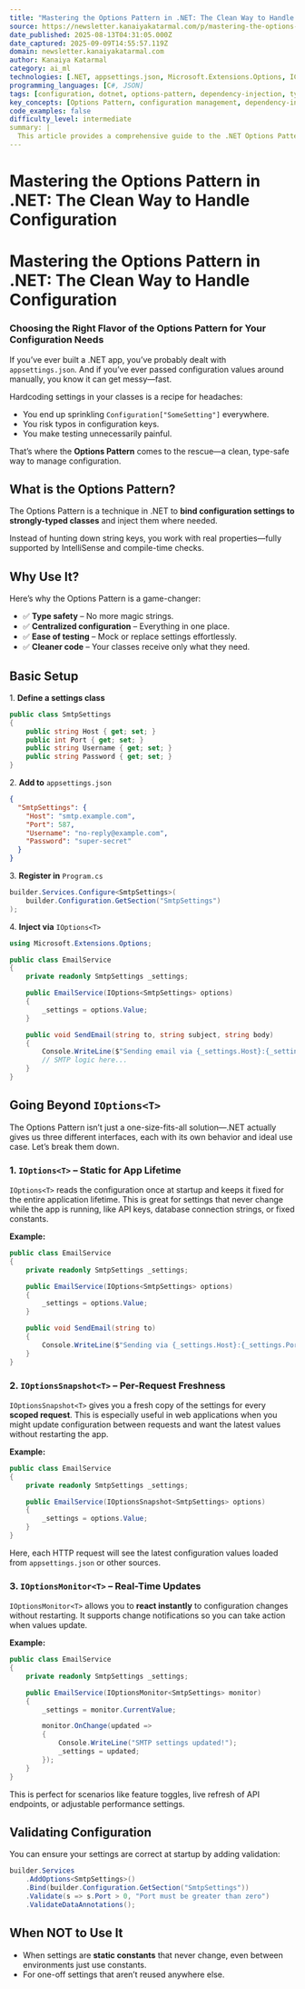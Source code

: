 ```yaml
---
title: "Mastering the Options Pattern in .NET: The Clean Way to Handle Configuration"
source: https://newsletter.kanaiyakatarmal.com/p/mastering-the-options-pattern-in
date_published: 2025-08-13T04:31:05.000Z
date_captured: 2025-09-09T14:55:57.119Z
domain: newsletter.kanaiyakatarmal.com
author: Kanaiya Katarmal
category: ai_ml
technologies: [.NET, appsettings.json, Microsoft.Extensions.Options, IConfiguration]
programming_languages: [C#, JSON]
tags: [configuration, dotnet, options-pattern, dependency-injection, type-safety, clean-code, appsettings, validation]
key_concepts: [Options Pattern, configuration management, dependency-injection, strongly-typed-configuration, "IOptions<T>", "IOptionsSnapshot<T>", "IOptionsMonitor<T>", configuration-validation]
code_examples: false
difficulty_level: intermediate
summary: |
  This article provides a comprehensive guide to the .NET Options Pattern, a method for managing application configuration in a clean, type-safe manner. It explains how to bind configuration settings from `appsettings.json` to strongly-typed C# classes, improving code clarity and testability. The guide differentiates between `IOptions<T>`, `IOptionsSnapshot<T>`, and `IOptionsMonitor<T>`, detailing their use cases for static, per-request, and real-time configuration updates. Additionally, it covers how to implement configuration validation and discusses scenarios where the pattern might not be necessary.
---
```

# Mastering the Options Pattern in .NET: The Clean Way to Handle Configuration

# Mastering the Options Pattern in .NET: The Clean Way to Handle Configuration

### Choosing the Right Flavor of the Options Pattern for Your Configuration Needs

If you’ve ever built a .NET app, you’ve probably dealt with `appsettings.json`. And if you’ve ever passed configuration values around manually, you know it can get messy—fast.

Hardcoding settings in your classes is a recipe for headaches:

*   You end up sprinkling `Configuration["SomeSetting"]` everywhere.
*   You risk typos in configuration keys.
*   You make testing unnecessarily painful.

That’s where the **Options Pattern** comes to the rescue—a clean, type-safe way to manage configuration.

## **What is the Options Pattern?**

The Options Pattern is a technique in .NET to **bind configuration settings to strongly-typed classes** and inject them where needed.

Instead of hunting down string keys, you work with real properties—fully supported by IntelliSense and compile-time checks.

## **Why Use It?**

Here’s why the Options Pattern is a game-changer:

*   ✅ **Type safety** – No more magic strings.
*   ✅ **Centralized configuration** – Everything in one place.
*   ✅ **Ease of testing** – Mock or replace settings effortlessly.
*   ✅ **Cleaner code** – Your classes receive only what they need.

## **Basic Setup**

1\. **Define a settings class**

```csharp
public class SmtpSettings
{
    public string Host { get; set; }
    public int Port { get; set; }
    public string Username { get; set; }
    public string Password { get; set; }
}
```

2\. **Add to** `appsettings.json`

```json
{
  "SmtpSettings": {
    "Host": "smtp.example.com",
    "Port": 587,
    "Username": "no-reply@example.com",
    "Password": "super-secret"
  }
}
```

3\. **Register in** `Program.cs`

```csharp
builder.Services.Configure<SmtpSettings>(
    builder.Configuration.GetSection("SmtpSettings")
);
```

4\. **Inject via** `IOptions<T>`

```csharp
using Microsoft.Extensions.Options;

public class EmailService
{
    private readonly SmtpSettings _settings;

    public EmailService(IOptions<SmtpSettings> options)
    {
        _settings = options.Value;
    }

    public void SendEmail(string to, string subject, string body)
    {
        Console.WriteLine($"Sending email via {_settings.Host}:{_settings.Port}");
        // SMTP logic here...
    }
}
```

## **Going Beyond** `IOptions<T>`

The Options Pattern isn’t just a one-size-fits-all solution—.NET actually gives us three different interfaces, each with its own behavior and ideal use case. Let’s break them down.

### **1\.** `IOptions<T>` **– Static for App Lifetime**

`IOptions<T>` reads the configuration once at startup and keeps it fixed for the entire application lifetime. This is great for settings that never change while the app is running, like API keys, database connection strings, or fixed constants.

**Example:**

```csharp
public class EmailService
{
    private readonly SmtpSettings _settings;

    public EmailService(IOptions<SmtpSettings> options)
    {
        _settings = options.Value;
    }

    public void SendEmail(string to)
    {
        Console.WriteLine($"Sending via {_settings.Host}:{_settings.Port}");
    }
}
```

### **2\.** `IOptionsSnapshot<T>` **– Per-Request Freshness**

`IOptionsSnapshot<T>` gives you a fresh copy of the settings for every **scoped request**. This is especially useful in web applications when you might update configuration between requests and want the latest values without restarting the app.

**Example:**

```csharp
public class EmailService
{
    private readonly SmtpSettings _settings;

    public EmailService(IOptionsSnapshot<SmtpSettings> options)
    {
        _settings = options.Value;
    }
}
```

Here, each HTTP request will see the latest configuration values loaded from `appsettings.json` or other sources.

### **3\.** `IOptionsMonitor<T>` **– Real-Time Updates**

`IOptionsMonitor<T>` allows you to **react instantly** to configuration changes without restarting. It supports change notifications so you can take action when values update.

**Example:**

```csharp
public class EmailService
{
    private readonly SmtpSettings _settings;

    public EmailService(IOptionsMonitor<SmtpSettings> monitor)
    {
        _settings = monitor.CurrentValue;

        monitor.OnChange(updated =>
        {
            Console.WriteLine("SMTP settings updated!");
            _settings = updated;
        });
    }
}
```

This is perfect for scenarios like feature toggles, live refresh of API endpoints, or adjustable performance settings.

## **Validating Configuration**

You can ensure your settings are correct at startup by adding validation:

```csharp
builder.Services
    .AddOptions<SmtpSettings>()
    .Bind(builder.Configuration.GetSection("SmtpSettings"))
    .Validate(s => s.Port > 0, "Port must be greater than zero")
    .ValidateDataAnnotations();
```

## **When NOT to Use It**

*   When settings are **static constants** that never change, even between environments just use constants.
*   For one-off settings that aren’t reused anywhere else.